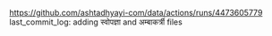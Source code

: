 https://github.com/ashtadhyayi-com/data/actions/runs/4473605779
last_commit_log: adding स्वोपज्ञा and अम्बाकर्त्री files